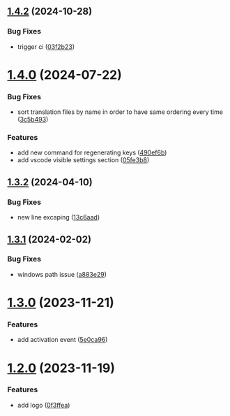 ## [1.4.2](https://github.com/iOSonntag/vscode-flutter-easylocalization/compare/v1.4.1...v1.4.2) (2024-10-28)


### Bug Fixes

* trigger ci ([03f2b23](https://github.com/iOSonntag/vscode-flutter-easylocalization/commit/03f2b234c0c7d96d2050e06bb6ea55a17aa12196))

# [1.4.0](https://github.com/iOSonntag/vscode-flutter-easylocalization/compare/v1.3.2...v1.4.0) (2024-07-22)


### Bug Fixes

* sort translation files by name in order to have same ordering every time ([3c5b493](https://github.com/iOSonntag/vscode-flutter-easylocalization/commit/3c5b4934355f699683d00a2f35b865ab0b023d1a))


### Features

* add new command for regenerating keys ([490ef6b](https://github.com/iOSonntag/vscode-flutter-easylocalization/commit/490ef6b42f5efe8965e1360d45a7040848d54917))
* add vscode visible settings section ([05fe3b8](https://github.com/iOSonntag/vscode-flutter-easylocalization/commit/05fe3b85ced131515bf19b88f2b7adfbb34b078c))

## [1.3.2](https://github.com/iOSonntag/vscode-flutter-easylocalization/compare/v1.3.1...v1.3.2) (2024-04-10)


### Bug Fixes

* new line excaping ([13c6aad](https://github.com/iOSonntag/vscode-flutter-easylocalization/commit/13c6aad61f4dc70e2aaaa58e6cc33e446d0f61d3))

## [1.3.1](https://github.com/iOSonntag/vscode-flutter-easylocalization/compare/v1.3.0...v1.3.1) (2024-02-02)


### Bug Fixes

* windows path issue ([a883e29](https://github.com/iOSonntag/vscode-flutter-easylocalization/commit/a883e29048a4704ab29dd33e600e79358ef349f9))

# [1.3.0](https://github.com/iOSonntag/vscode-flutter-easylocalization/compare/v1.2.0...v1.3.0) (2023-11-21)


### Features

* add activation event ([5e0ca96](https://github.com/iOSonntag/vscode-flutter-easylocalization/commit/5e0ca96d648582dbe2d51873f0c88025b4e6bea4))

# [1.2.0](https://github.com/iOSonntag/vscode-flutter-easylocalization/compare/v1.1.0...v1.2.0) (2023-11-19)


### Features

* add logo ([0f3ffea](https://github.com/iOSonntag/vscode-flutter-easylocalization/commit/0f3ffeac9df29af3d8667b76267dd7a7f47475a1))
